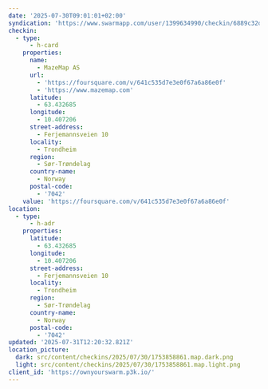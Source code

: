 ```yaml
---
date: '2025-07-30T09:01:01+02:00'
syndication: 'https://www.swarmapp.com/user/1399634990/checkin/6889c32d60ad635836ad3440'
checkin:
  - type:
      - h-card
    properties:
      name:
        - MazeMap AS
      url:
        - 'https://foursquare.com/v/641c535d7e3e0f67a6a86e0f'
        - 'https://www.mazemap.com'
      latitude:
        - 63.432685
      longitude:
        - 10.407206
      street-address:
        - Ferjemannsveien 10
      locality:
        - Trondheim
      region:
        - Sør-Trøndelag
      country-name:
        - Norway
      postal-code:
        - '7042'
    value: 'https://foursquare.com/v/641c535d7e3e0f67a6a86e0f'
location:
  - type:
      - h-adr
    properties:
      latitude:
        - 63.432685
      longitude:
        - 10.407206
      street-address:
        - Ferjemannsveien 10
      locality:
        - Trondheim
      region:
        - Sør-Trøndelag
      country-name:
        - Norway
      postal-code:
        - '7042'
updated: '2025-07-31T12:20:32.821Z'
location_picture:
  dark: src/content/checkins/2025/07/30/1753858861.map.dark.png
  light: src/content/checkins/2025/07/30/1753858861.map.light.png
client_id: 'https://ownyourswarm.p3k.io/'
---
```


